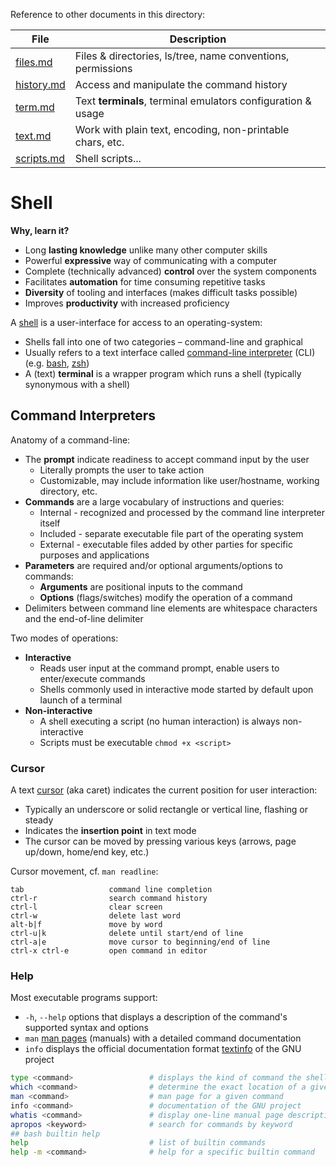 
Reference to other documents in this directory:

File                 | Description
---------------------|----------------------------------------
[files.md][fs]       | Files & directories, ls/tree, name conventions, permissions
[history.md][hy]     | Access and manipulate the command history
[term.md][tm]        | Text **terminals**, terminal emulators configuration & usage
[text.md][tx]        | Work with plain text, encoding, non-printable chars, etc.
[scripts.md][sc]     | Shell scripts...

[fs]: files.md
[hy]: history.md
[sc]: scripts.md
[tm]: term.md
[tx]: text.md

# Shell

**Why, learn it?**

* Long **lasting knowledge** unlike many other computer skills
* Powerful **expressive** way of communicating with a computer
* Complete (technically advanced) **control** over the system components
* Facilitates **automation** for time consuming repetitive tasks
* **Diversity** of tooling and interfaces (makes difficult tasks possible)
* Improves **productivity** with increased proficiency

A [shell][sh] is a user-interface for access to an operating-system:

* Shells fall into one of two categories – command-line and graphical
* Usually refers to a text interface called [command-line interpreter][cl] (CLI) (e.g. [bash][bs], [zsh][zh])
* A (text) **terminal** is a wrapper program which runs a shell (typically synonymous with a shell)

[bs]: https://en.m.wikipedia.org/wiki/Bash_(Unix_shell)
[cl]: https://en.m.wikipedia.org/wiki/Command-line_interface
[sh]: https://en.m.wikipedia.org/wiki/Shell_(computing)
[zh]: https://en.m.wikipedia.org/wiki/Z_shell

## Command Interpreters

Anatomy of a command-line:

* The **prompt** indicate readiness to accept command input by the user
  - Literally prompts the user to take action
  - Customizable, may include information like user/hostname, working directory, etc. 
* **Commands** are a large vocabulary of instructions and queries:
  - Internal - recognized and processed by the command line interpreter itself
  - Included - separate executable file part of the operating system
  - External - executable files added by other parties for specific purposes and applications
* **Parameters** are required and/or optional arguments/options to commands:
  - **Arguments** are positional inputs to the command
  - **Options** (flags/switches) modify the operation of a command
* Delimiters between command line elements are whitespace characters and the end-of-line delimiter

Two modes of operations:

* **Interactive**
  - Reads user input at the command prompt, enable users to enter/execute commands
  - Shells commonly used in interactive mode started by default upon launch of a terminal
* **Non-interactive**
  - A shell executing a script (no human interaction) is always non-interactive
  - Scripts must be executable `chmod +x <script>`

### Cursor

A text [cursor][cu] (aka caret) indicates the current position for user interaction:

* Typically an underscore or solid rectangle or vertical line, flashing or steady
* Indicates the **insertion point** in text mode
* The cursor can be moved by pressing various keys (arrows, page up/down, home/end key, etc.)

Cursor movement, cf. `man readline`:

    tab                   command line completion
    ctrl-r                search command history
    ctrl-l                clear screen
    ctrl-w                delete last word
    alt-b|f               move by word
    ctrl-u|k              delete until start/end of line
    ctrl-a|e              move cursor to beginning/end of line
    ctrl-x ctrl-e         open command in editor

[cu]: https://en.m.wikipedia.org/wiki/Cursor_(user_interface)

### Help

Most executable programs support:

* `-h`, `--help` options that displays a description of the command's supported syntax and options
* `man` [man pages][mn] (manuals) with a detailed command documentation
* `info` displays the official documentation format [textinfo][ti] of the GNU project

```bash
type <command>                 # displays the kind of command the shell will execute
which <command>                # determine the exact location of a given executable
man <command>                  # man page for a given command
info <command>                 # documentation of the GNU project
whatis <command>               # display one-line manual page descriptions                        
apropos <keyword>              # search for commands by keyword
## bash builtin help
help                           # list of builtin commands
help -m <command>              # help for a specific builtin command
```

[mn]: https://en.m.wikipedia.org/wiki/Man_page
[ti]: https://www.gnu.org/software/texinfo/

